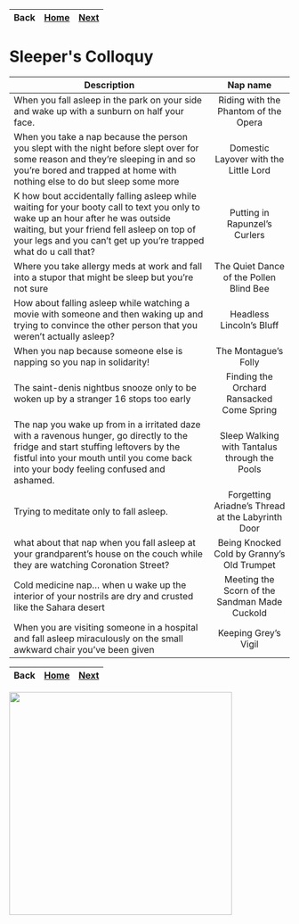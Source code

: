 
| Back | [Home](../index.md) | [Next ](../Naps/Naps2.md) |
-- | -- | --

# Sleeper's Colloquy

|Description| Nap name|
------------|:----------:
|When you fall asleep in the park on your side and wake up with a sunburn on half your face.| Riding with the Phantom of the Opera|
| When you take a nap because the person you slept with the night before slept over for some reason and they’re sleeping in and so you’re bored and trapped at home with nothing else to do but sleep some more | Domestic Layover with the Little Lord|
| K how bout accidentally falling asleep while waiting for your booty call to text you only to wake up an hour after he was outside waiting, but your friend fell asleep on top of your legs and you can’t get up you’re trapped what do u call that? | Putting in Rapunzel’s Curlers|
|Where you take allergy meds at work and fall into a stupor that might be sleep but you’re not sure|The Quiet Dance of the Pollen Blind Bee|
|How about falling asleep while watching a movie with someone and then waking up and trying to convince the other person that you weren’t actually asleep?|Headless Lincoln’s Bluff|
|When you nap because someone else is napping so you nap in solidarity!|The Montague’s Folly|
|The saint-denis nightbus snooze only to be woken up by a stranger 16 stops too early|Finding the Orchard Ransacked Come Spring|
|The nap you wake up from in a irritated daze with a ravenous hunger, go directly to the fridge and start stuffing leftovers by the fistful into your mouth until you come back into your body feeling confused and ashamed.|Sleep Walking with Tantalus through the Pools|
|Trying to meditate only to fall asleep.|Forgetting Ariadne’s Thread at the Labyrinth Door|
|what about that nap when you fall asleep at your grandparent’s house on the couch while they are watching Coronation Street?|Being Knocked Cold by Granny’s Old Trumpet|
|Cold medicine nap… when u wake up the interior of your nostrils are dry and crusted like the Sahara desert|Meeting the Scorn of the Sandman Made Cuckold|
|When you are visiting someone in a hospital and fall asleep miraculously on the small awkward chair you’ve been given|Keeping Grey’s Vigil|

| Back | [Home](../index.md) | [Next ](../Naps/Naps2.md) |
-- | -- | --

<img src="https://trvscnnn.github.io/portfolio/Naps/napassets/nap4.png" width="400" height="400">
